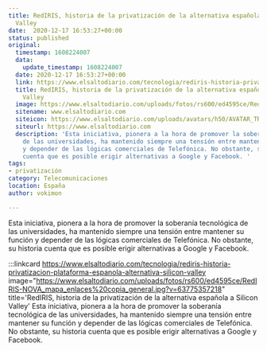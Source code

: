 ```yaml
---
title: RedIRIS, historia de la privatización de la alternativa española a Silicon
  Valley
date:  2020-12-17 16:53:27+00:00
status: published
original:
  timestamp: 1608224007
  data:
    update_timestamp: 1608224007
  date: 2020-12-17 16:53:27+00:00
  link: https://www.elsaltodiario.com/tecnologia/rediris-historia-privatizacion-plataforma-espanola-alternativa-silicon-valley
  title: RedIRIS, historia de la privatización de la alternativa española a Silicon
    Valley
  image: https://www.elsaltodiario.com/uploads/fotos/rs600/ed4595ce/RedIRIS-NOVA_mapa_enlaces%20copia_general.jpg?v=63775357218
  sitename: www.elsaltodiario.com
  siteicon: https://www.elsaltodiario.com/uploads/avatars/h50/AVATAR_TRANSPARENTE.jpg?v=63760661653
  siteurl: https://www.elsaltodiario.com
  description: 'Esta iniciativa, pionera a la hora de promover la soberanía tecnológica
    de las universidades, ha mantenido siempre una tensión entre mantener su función
    y depender de las lógicas comerciales de Telefónica. No obstante, su historia
    cuenta que es posible erigir alternativas a Google y Facebook. '
tags:
- privatización
category: Telecomunicaciones
location: España
author: vokimon

---
```

Esta iniciativa, pionera a la hora de promover la soberanía tecnológica de las universidades, ha mantenido siempre una tensión entre mantener su función y depender de las lógicas comerciales de Telefónica. No obstante, su historia cuenta que es posible erigir alternativas a Google y Facebook. 

:::linkcard https://www.elsaltodiario.com/tecnologia/rediris-historia-privatizacion-plataforma-espanola-alternativa-silicon-valley image="https://www.elsaltodiario.com/uploads/fotos/rs600/ed4595ce/RedIRIS-NOVA_mapa_enlaces%20copia_general.jpg?v=63775357218" title='RedIRIS, historia de la privatización de la alternativa española a Silicon Valley'
    Esta iniciativa, pionera a la hora de promover la soberanía tecnológica de las universidades, ha mantenido siempre una tensión entre mantener su función y depender de las lógicas comerciales de Telefónica. No obstante, su historia cuenta que es posible erigir alternativas a Google y Facebook. 

